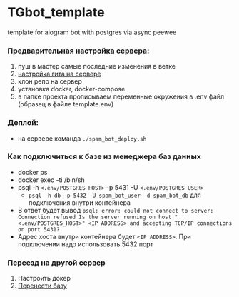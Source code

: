 # TGbot_template
template for aiogram bot with postgres via async peewee


### Предварительная настройка сервера:
1. пуш в мастер самые последние изменения в ветке
2. [настройка гита на сервере](https://docs.github.com/en/github/authenticating-to-github/connecting-to-github-with-ssh/generating-a-new-ssh-key-and-adding-it-to-the-ssh-agent#generating-a-new-ssh-key)
3. клон репо на сервер
4. установка docker, docker-compose
5. в папке проекта прописываем переменные окружения в .env файл (образец в файле template.env)

### Деплой:
- на сервере команда ```./spam_bot_deploy.sh```

### Как подключиться к базе из менеджера баз данных
- docker ps
- docker exec -ti <CONTAINER ID> /bin/sh
- psql -h ```<.env/POSTGRES_HOST>``` -p 5431 -U ```<.env/POSTGRES_USER>```
  - ```psql -h db -p 5432 -U spam_bot_user -d spam_bot_db``` для подключения внутри контейнера
- В ответ будет вывод ```psql: error: could not connect to server: Connection refused
        Is the server running on host "<.env/POSTGRES_HOST>" <IP ADDRESS> and accepting
        TCP/IP connections on port 5431?```
- Адрес хоста внутри контейнера будет ```<IP ADDRESS>```. При подключении надо использовать 5432 порт

### Переезд на другой сервер
1. Настроить докер
2. [Перенести базу](https://simplebackups.com/blog/docker-postgres-backup-restore-guide-with-examples/)